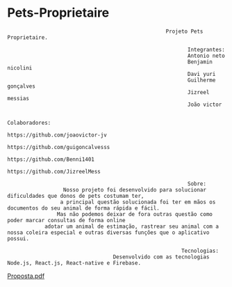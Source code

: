 # Pets-Proprietaire
                                                       Projeto Pets Proprietaire.
                                                       
                                                              Integrantes:
                                                              Antonio neto
                                                              Benjamin nicolini
                                                              Davi yuri
                                                              Guilherme gonçalves
                                                              Jizreel messias
                                                              João victor

                                                              Colaboradores:
                                                              https://github.com/joaovictor-jv
                                                              https://github.com/guigoncalvesss
                                                              https://github.com/Benni1401
                                                              https://github.com/JizreelMess
                                                              
                                                              Sobre:
                      Nosso projeto foi desenvolvido para solucionar dificuldades que donos de pets costumam ter,
                     a principal questão solucionada foi ter em mãos os documentos do seu animal de forma rápida e fácil.
                    Mas não podemos deixar de fora outras questão como poder marcar consultas de forma online
                adotar um animal de estimação, rastrear seu animal com a nossa coleira especial e outras diversas funções que o aplicativo possui.
 
                                                            Tecnologias:
                                      Desenvolvido com as tecnologias Node.js, React.js, React-native e Firebase.

[Proposta.pdf](https://github.com/JizreelMess/Pets-Proprietaire/files/8780921/Proposta.pdf)
